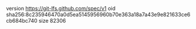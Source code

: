 version https://git-lfs.github.com/spec/v1
oid sha256:8c235946470a0d5ea5145956960b70e363a18a7a43e9e821633ce6cb684bc740
size 82306

